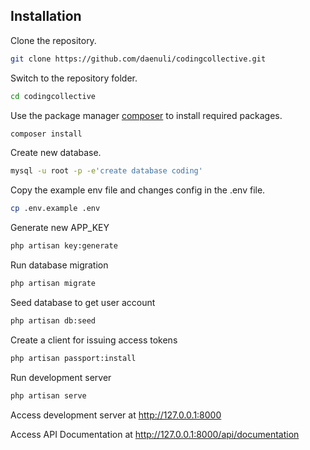 ## Installation

Clone the repository.

```bash
git clone https://github.com/daenuli/codingcollective.git
```

Switch to the repository folder.

```bash
cd codingcollective
```

Use the package manager [composer](https://getcomposer.org/) to install required packages.

```bash
composer install
```

Create new database.

```bash
mysql -u root -p -e'create database coding'
```

Copy the example env file and changes config in the .env file.

```bash
cp .env.example .env
```

Generate new APP_KEY

```bash
php artisan key:generate
```

Run database migration

```bash
php artisan migrate
```

Seed database to get user account 

```bash
php artisan db:seed
```

Create a client for issuing access tokens

```bash
php artisan passport:install
```

Run development server

```bash
php artisan serve
```

Access development server at http://127.0.0.1:8000

Access API Documentation at http://127.0.0.1:8000/api/documentation

<!-- Access development server at http://127.0.0.1:8000 -->
<!-- Access API Documentation at http://127.0.0.1:8000/api/documentation -->